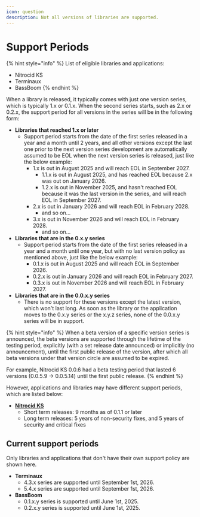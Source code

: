 ```yaml
---
icon: question
description: Not all versions of libraries are supported.
---
```


# Support Periods

{% hint style="info" %}
List of eligible libraries and applications:

* Nitrocid KS
* Terminaux
* BassBoom
{% endhint %}

When a library is released, it typically comes with just one version series, which is typically 1.x or 0.1.x. When the second series starts, such as 2.x or 0.2.x, the support period for all versions in the series will be in the following form:

* **Libraries that reached 1.x or later**
  * Support period starts from the date of the first series released in a year and a month until 2 years, and all other versions except the last one prior to the next version series development are automatically assumed to be EOL when the next version series is released, just like the below example:
    * 1.x is out in August 2025 and will reach EOL in September 2027.
      * 1.1.x is out in August 2025, and has reached EOL because 2.x was out on January 2026.
      * 1.2.x is out in November 2025, and hasn't reached EOL because it was the last version in the series, and will reach EOL in September 2027.
    * 2.x is out in January 2026 and will reach EOL in February 2028.
      * and so on...
    * 3.x is out in November 2026 and will reach EOL in February 2028.
      * and so on...
* **Libraries that are in the 0.x.y series**
  * Support period starts from the date of the first series released in a year and a month until one year, but with no last version policy as mentioned above, just like the below example:
    * 0.1.x is out in August 2025 and will reach EOL in September 2026.
    * 0.2.x is out in January 2026 and will reach EOL in February 2027.
    * 0.3.x is out in November 2026 and will reach EOL in February 2027.
* **Libraries that are in the 0.0.x.y series**
  * There is no support for these versions except the latest version, which won't last long. As soon as the library or the application moves to the 0.x.y series or the x.y.z series, none of the 0.0.x.y series will be in support.

{% hint style="info" %}
When a beta version of a specific version series is announced, the beta versions are supported through the lifetime of the testing period, explicitly (with a set release date announced) or implicitly (no announcement), until the first public release of the version, after which all beta versions under that version circle are assumed to be expired.

For example, Nitrocid KS 0.0.6 had a beta testing period that lasted 6 versions (0.0.5.9 -> 0.0.5.14) until the first public release.
{% endhint %}

However, applications and libraries may have different support periods, which are listed below:

* [**Nitrocid KS**](https://app.gitbook.com/s/yhORwVwuIgJMLsQRqN3S/versions-and-compatibility/supported-versions)
  * Short term releases: 9 months as of 0.1.1 or later
  * Long term releases: 5 years of non-security fixes, and 5 years of security and critical fixes

## Current support periods

Only libraries and applications that don't have their own support policy are shown here.

* **Terminaux**
  * 4.3.x series are supported until September 1st, 2026.
  * 5.4.x series are supported until September 1st, 2026.
* **BassBoom**
  * 0.1.x.y series is supported until June 1st, 2025.
  * 0.2.x.y series is supported until June 1st, 2025.
